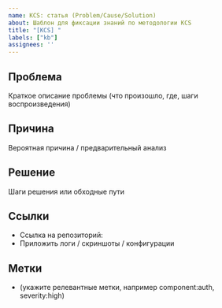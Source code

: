 ```yaml
---
name: KCS: статья (Problem/Cause/Solution)
about: Шаблон для фиксации знаний по методологии KCS
title: "[KCS] "
labels: ["kb"]
assignees: ''
---
```


## Проблема
Краткое описание проблемы (что произошло, где, шаги воспроизведения)

## Причина
Вероятная причина / предварительный анализ

## Решение
Шаги решения или обходные пути

## Ссылки
- Ссылка на репозиторий:
- Приложить логи / скриншоты / конфигурации

## Метки
- (укажите релевантные метки, например component:auth, severity:high)

